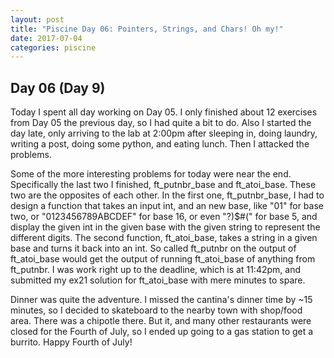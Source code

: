 ```yaml
---
layout: post
title: "Piscine Day 06: Pointers, Strings, and Chars! Oh my!"
date: 2017-07-04
categories: piscine
---
```

## Day 06 (Day 9)
Today I spent all day working on Day 05. I only finished about 12 exercises from Day 05 the previous day, so I had quite a bit to do. Also I started the day late, only arriving to the lab at 2:00pm after sleeping in, doing laundry, writing a post, doing some python, and eating lunch. Then I attacked the problems.

Some of the more interesting problems for today were near the end. Specifically the last two I finished, ft_putnbr_base and ft_atoi_base. These two are the opposites of each other. In the first one, ft_putnbr_base, I had to design a function that takes an input int, and an new base, like "01" for base two, or "0123456789ABCDEF" for base 16, or even "?)$#(" for base 5, and display the given int in the given base with the given string to represent the different digits. The second function, ft_atoi_base, takes a string in a given base and turns it back into an int. So called ft_putnbr on the output of ft_atoi_base would get the output of running ft_atoi_base of anything from ft_putnbr. I was work right up to the deadline, which is at 11:42pm, and submitted my ex21 solution for ft_atoi_base with mere minutes to spare.

Dinner was quite the adventure. I missed the cantina's dinner time by ~15 minutes, so I decided to skateboard to the nearby town with shop/food area. There was a chipotle there. But it, and many other restaurants were closed for the Fourth of July, so I ended up going to a gas station to get a burrito. Happy Fourth of July! 